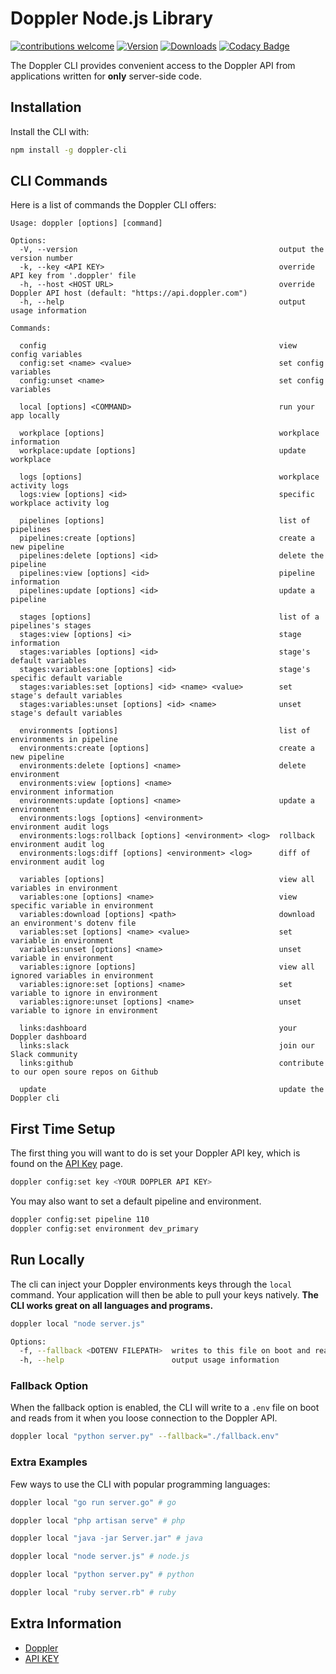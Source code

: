 # Doppler Node.js Library

[![contributions welcome](https://img.shields.io/badge/contributions-welcome-brightgreen.svg?style=flat)](https://github.com/DopplerHQ/cli)
[![Version](https://img.shields.io/npm/v/doppler-cli.svg)](https://www.npmjs.org/package/doppler-cli)
[![Downloads](https://img.shields.io/npm/dm/doppler-cli.svg)](https://www.npmjs.com/package/doppler-cli)
[![Codacy Badge](https://api.codacy.com/project/badge/Grade/fe58518fd26a49aaaf218a6d6838e5af)](https://www.codacy.com/app/Doppler/cli?utm_source=github.com&amp;utm_medium=referral&amp;utm_content=DopplerHQ/cli&amp;utm_campaign=Badge_Grade)

The Doppler CLI provides convenient access to the Doppler API from
applications written for **only** server-side code.

## Installation

Install the CLI with:

``` bash
npm install -g doppler-cli
```

## CLI Commands

Here is a list of commands the Doppler CLI offers:

``` text
Usage: doppler [options] [command]

Options:
  -V, --version                                             output the version number
  -k, --key <API KEY>                                       override API key from '.doppler' file
  -h, --host <HOST URL>                                     override Doppler API host (default: "https://api.doppler.com")
  -h, --help                                                output usage information

Commands:
  
  config                                                    view config variables
  config:set <name> <value>                                 set config variables
  config:unset <name>                                       set config variables
  
  local [options] <COMMAND>                                 run your app locally
  
  workplace [options]                                       workplace information
  workplace:update [options]                                update workplace
  
  logs [options]                                            workplace activity logs
  logs:view [options] <id>                                  specific workplace activity log
  
  pipelines [options]                                       list of pipelines
  pipelines:create [options]                                create a new pipeline
  pipelines:delete [options] <id>                           delete the pipeline
  pipelines:view [options] <id>                             pipeline information
  pipelines:update [options] <id>                           update a pipeline
  
  stages [options]                                          list of a pipelines's stages
  stages:view [options] <i>                                 stage information
  stages:variables [options] <id>                           stage's default variables
  stages:variables:one [options] <id>                       stage's specific default variable
  stages:variables:set [options] <id> <name> <value>        set stage's default variables
  stages:variables:unset [options] <id> <name>              unset stage's default variables
  
  environments [options]                                    list of environments in pipeline
  environments:create [options]                             create a new pipeline
  environments:delete [options] <name>                      delete environment
  environments:view [options] <name>                        environment information
  environments:update [options] <name>                      update a environment
  environments:logs [options] <environment>                 environment audit logs
  environments:logs:rollback [options] <environment> <log>  rollback environment audit log
  environments:logs:diff [options] <environment> <log>      diff of environment audit log
  
  variables [options]                                       view all variables in environment
  variables:one [options] <name>                            view specific variable in environment
  variables:download [options] <path>                       download an environment's dotenv file
  variables:set [options] <name> <value>                    set variable in environment
  variables:unset [options] <name>                          unset variable in environment
  variables:ignore [options]                                view all ignored variables in environment
  variables:ignore:set [options] <name>                     set variable to ignore in environment
  variables:ignore:unset [options] <name>                   unset variable to ignore in environment
  
  links:dashboard                                           your Doppler dashboard
  links:slack                                               join our Slack community
  links:github                                              contribute to our open soure repos on Github
  
  update                                                    update the Doppler cli
```


## First Time Setup

The first thing you will want to do is set your Doppler API key, which is found on the [API Key](https://doppler.com/workplace/api_key) page.

``` bash
doppler config:set key <YOUR DOPPLER API KEY>
```

You may also want to set a default pipeline and environment.

``` bash
doppler config:set pipeline 110
doppler config:set environment dev_primary
```

## Run Locally

The cli can inject your Doppler environments keys through the `local` command. Your
application will then be able to pull your keys natively. **The CLI works great on all
languages and programs.**

``` bash
doppler local "node server.js"

Options:
  -f, --fallback <DOTENV FILEPATH>  writes to this file on boot and reads from it when you loose connection to the Doppler API.
  -h, --help                        output usage information
``` 

### Fallback Option
When the fallback option is enabled, the CLI will write to a `.env` file on boot and reads from it when you loose connection to the Doppler API.

``` bash
doppler local "python server.py" --fallback="./fallback.env"
```

### Extra Examples
Few ways to use the CLI with popular programming languages:

``` bash
doppler local "go run server.go" # go

doppler local "php artisan serve" # php

doppler local "java -jar Server.jar" # java

doppler local "node server.js" # node.js

doppler local "python server.py" # python

doppler local "ruby server.rb" # ruby
```

## Extra Information

- [Doppler](https://doppler.com)
- [API KEY](https://doppler.com/workplace/api_key)
